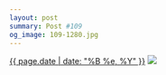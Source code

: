 ```yaml
---
layout: post
summary: Post #109
og_image: 109-1280.jpg
---
```


<p>
  <time><a href="/109">{{ page.date | date: "%B %e, %Y" }}</a></time>
  <a href="/109"><img src="{{ site.assets_url }}/109-640.jpg" srcset="{{ site.assets_url }}/109-1280.jpg 1280w, {{ site.assets_url }}/109-960.jpg 960w, {{ site.assets_url }}/109-640.jpg 640w, {{ site.assets_url }}/109-320.jpg 320w" sizes="(min-width: 700px) 50vw, calc(100vw - 2rem)" /></a>
</p>
